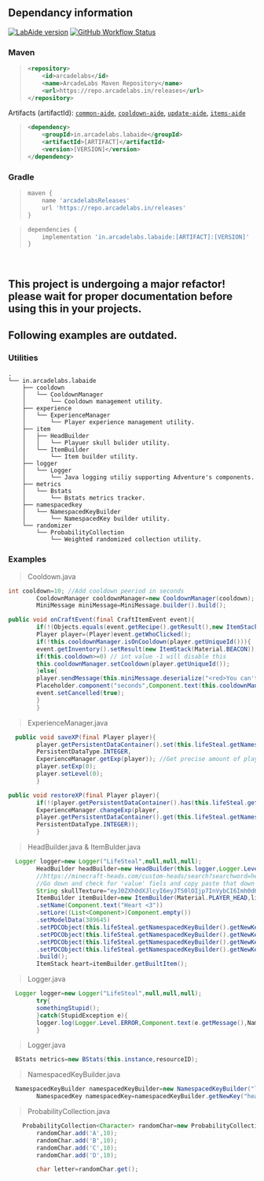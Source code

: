 ## Dependancy information

[![LabAide version](https://repo.arcadelabs.in/api/badge/latest/releases/in/arcadelabs/labaide/LabAide?color=40c14a&name=LabAide%20version)](https://github.com/arcadelabs/LabAide/releases/latest)
[![GitHub Workflow Status](https://img.shields.io/github/actions/workflow/status/arcadelabs/labaide/deploy.yml?branch=master&color=45b94e)](https://repo.arcadelabs.in/#/releases/in/arcadelabs/labaide/LabAide)

### Maven

> ```xml
> <repository>
>     <id>arcadelabs</id>
>     <name>ArcadeLabs Maven Repository</name>
>     <url>https://repo.arcadelabs.in/releases</url>
> </repository>
> ```

Artifacts (artifactId): [`common-aide`](https://github.com/arcadelabs/LabAide/tree/master/common-aide),
[`cooldown-aide`](https://github.com/arcadelabs/LabAide/tree/master/cooldown-aide),
[`update-aide`](https://github.com/arcadelabs/LabAide/tree/master/update-aide),
[`items-aide`](https://github.com/arcadelabs/LabAide/tree/master/items-aide)

> ```xml
> <dependency>
>     <groupId>in.arcadelabs.labaide</groupId>
>     <artifactId>[ARTIFACT]</artifactId>
>     <version>[VERSION]</version>
> </dependency>
> ```

### Gradle

> ```groovy
> maven {
>     name 'arcadelabsReleases'
>     url 'https://repo.arcadelabs.in/releases'
> }
> ```

> ```groovy
> dependencies {
>     implementation 'in.arcadelabs.labaide:[ARTIFACT]:[VERSION]'
> }
> ```

<br>

## This project is undergoing a major refactor! please wait for proper documentation before using this in your projects.
## Following examples are outdated.
### Utilities

```
.
└── in.arcadelabs.labaide
    ├── cooldown
    │   └── CooldownManager
    │       └── Cooldown management utility.
    ├── experience
    │   └── ExperienceManager
    │       └── Player experience management utility.
    ├── item
    │   ├── HeadBuilder
    │   │   └── Playuer skull bulider utility.
    │   └── ItemBuilder
    │       └── Item builder utility.
    ├── logger
    │   └── Logger
    │       └── Java logging utiliy supporting Adventure's components.
    ├── metrics
    │   └── Bstats
    │       └── Bstats metrics tracker.
    ├── namespacedkey
    │   └── NamespacedKeyBuilder
    │       └── NamespacedKey builder utility.
    └── randomizer
        └── ProbabilityCollection
            └── Weighted randomized collection utility.
```

### Examples

> Cooldown.java

```java
int cooldown=10; //Add cooldown peeriod in seconds
        CooldownManager cooldownManager=new CooldownManager(cooldown);
        MiniMessage miniMessage=MiniMessage.builder().build();

public void onCraftEvent(final CraftItemEvent event){
        if(!(Objects.equals(event.getRecipe().getResult(),new ItemStack(Material.NETHER_STAR))))return;
        Player player=(Player)event.getWhoClicked();
        if(!this.cooldownManager.isOnCooldown(player.getUniqueId())){
        event.getInventory().setResult(new ItemStack(Material.BEACON));
        if(this.cooldown>=0) // int value -1 will disable this
        this.cooldownManager.setCooldown(player.getUniqueId());
        }else{
        player.sendMessage(this.miniMessage.deserialize("<red>You can't craft beacon for another <seconds> seconds.</red>",
        Placeholder.component("seconds",Component.text(this.cooldownManager.getRemainingTime(player.getUniqueId())))));
        event.setCancelled(true);
        }
        }
```

> ExperienceManager.java

```java
  public void saveXP(final Player player){
        player.getPersistentDataContainer().set(this.lifeSteal.getNamespacedKeyBuilder().getNewKey("player_xp"),
        PersistentDataType.INTEGER,
        ExperienceManager.getExp(player)); //Get precise amount of player XP 
        player.setExp(0);
        player.setLevel(0);
        }

public void restoreXP(final Player player){
        if(!(player.getPersistentDataContainer().has(this.lifeSteal.getNamespacedKeyBuilder().getNewKey("player_xp"))))return;
        ExperienceManager.changeExp(player,
        player.getPersistentDataContainer().get(this.lifeSteal.getNamespacedKeyBuilder().getNewKey("player_xp"),
        PersistentDataType.INTEGER));
        }
```

> HeadBuilder.java & ItemBulder.java

```java
  Logger logger=new Logger("LifeSteal",null,null,null);
        HeadBuilder headBuilder=new HeadBuilder(this.logger,Logger.Level.ERROR);
        //https://minecraft-heads.com/custom-heads/search?searchword=heart
        //Go down and check for 'value' fiels and copy paste that down below.
        String skullTexture="eyJ0ZXh0dXJlcyI6eyJTS0lOIjp7InVybCI6Imh0dHA6Ly90ZXh0dXJlcy5taW5lY3JhZnQubmV0L3RleHR1cmUvNmQzNmMzMjkxZmUwMmQxNDJjNGFmMjhkZjJmNTViYjAzOTdlMTk4NTU0ZTgzNDU5OTBkYmJjZDRjMTQwMzE2YiJ9fX0=";
        ItemBuilder itemBuilder=new ItemBuilder(Material.PLAYER_HEAD,lifeSteal.getHeadBuilder().createSkullMap(skullTexture))
        .setName(Component.text("Heart <3"))
        .setLore((List<Component>)Component.empty())
        .setModelData(389645)
        .setPDCObject(this.lifeSteal.getNamespacedKeyBuilder().getNewKey("heart_item"),PersistentDataType.STRING,"No heart spoofing, dum dum.")
        .setPDCObject(this.lifeSteal.getNamespacedKeyBuilder().getNewKey("heart_itemtype"),PersistentDataType.STRING,"Cursed")
        .setPDCObject(this.lifeSteal.getNamespacedKeyBuilder().getNewKey("heart_itemindex"),PersistentDataType.STRING,"1")
        .setPDCObject(this.lifeSteal.getNamespacedKeyBuilder().getNewKey("heart_healthpoints"),PersistentDataType.DOUBLE,"4")
        .build();
        ItemStack heart=itemBuilder.getBuiltItem();
```

> Logger.java

```java
  Logger logger=new Logger("LifeSteal",null,null,null);
        try{
        somethingStupid();
        }catch(StupidException e){
        logger.log(Logger.Level.ERROR,Component.text(e.getMessage(),NamedTextColor.DARK_PURPLE),e.fillInStackTrace());
        }
```

> Logger.java

```java
  BStats metrics=new BStats(this.instance,resourceID);
```

> NamespacedKeyBuilder.java

```java
  NamespacedKeyBuilder namespacedKeyBuilder=new NamespacedKeyBuilder("lifesteal",this.instance);
        NamespacedKey namespacedKey=namespacedKeyBuilder.getNewKey("heart_healthpoints");
```

> ProbabilityCollection.java

```java
    ProbabilityCollection<Character> randomChar=new ProbabilityCollection<>();
        randomChar.add('A',10);
        randomChar.add('B',10);
        randomChar.add('C',10);
        randomChar.add('D',10);

        char letter=randomChar.get();
```
